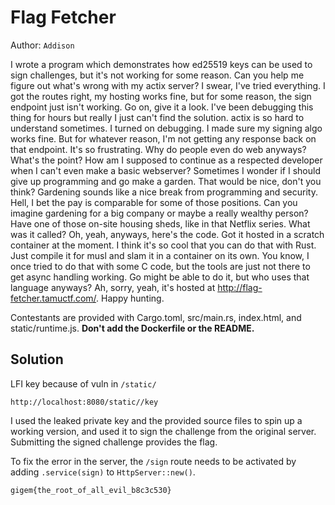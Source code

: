 # Flag Fetcher

Author: `Addison`

I wrote a program which demonstrates how ed25519 keys can be used to sign challenges, but
it's not working for some reason. Can you help me figure out what's wrong with my actix
server? I swear, I've tried everything. I got the routes right, my hosting works fine, but
for some reason, the sign endpoint just isn't working. Go on, give it a look. I've been
debugging this thing for hours but really I just can't find the solution. actix is so hard
to understand sometimes. I turned on debugging. I made sure my signing algo works fine.
But for whatever reason, I'm not getting any response back on that endpoint. It's so
frustrating. Why do people even do web anyways? What's the point? How am I supposed to
continue as a respected developer when I can't even make a basic webserver? Sometimes I
wonder if I should give up programming and go make a garden. That would be nice, don't you
think? Gardening sounds like a nice break from programming and security. Hell, I bet the
pay is comparable for some of those positions. Can you imagine gardening for a big company
or maybe a really wealthy person? Have one of those on-site housing sheds, like in that
Netflix series. What was it called? Oh, yeah, anyways, here's the code. Got it hosted in
a scratch container at the moment. I think it's so cool that you can do that with Rust.
Just compile it for musl and slam it in a container on its own. You know, I once tried to
do that with some C code, but the tools are just not there to get async handling working.
Go might be able to do it, but who uses that language anyways? Ah, sorry, yeah, it's
hosted at http://flag-fetcher.tamuctf.com/. Happy hunting.

Contestants are provided with Cargo.toml, src/main.rs, index.html, and static/runtime.js.
**Don't add the Dockerfile or the README.**

## Solution

LFI key because of vuln in `/static/`

`http://localhost:8080/static//key`

I used the leaked private key and the provided source files to spin up a working version, and used it to sign the challenge from the original server. Submitting the signed challenge provides the flag.

To fix the error in the server, the `/sign` route needs to be activated by adding `.service(sign)` to `HttpServer::new()`.

`gigem{the_root_of_all_evil_b8c3c530}`

